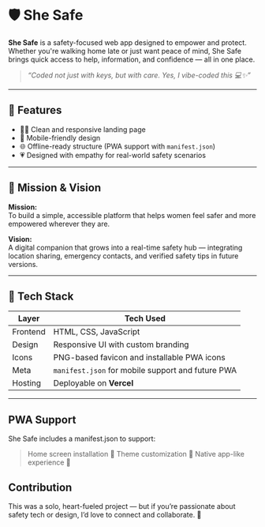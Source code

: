 # 🛡️ She Safe

**She Safe** is a safety-focused web app designed to empower and protect. Whether you're walking home late or just want peace of mind, She Safe brings quick access to help, information, and confidence — all in one place.

> _“Coded not just with keys, but with care. Yes, I vibe-coded this 💻✨”_

---

## 🌟 Features

- 👩‍💻 Clean and responsive landing page
- 📱 Mobile-friendly design
- 🌐 Offline-ready structure (PWA support with `manifest.json`)
- 💗 Designed with empathy for real-world safety scenarios

---

## 🎯 Mission & Vision

**Mission:**  
To build a simple, accessible platform that helps women feel safer and more empowered wherever they are.

**Vision:**  
A digital companion that grows into a real-time safety hub — integrating location sharing, emergency contacts, and verified safety tips in future versions.

---

## 🧠 Tech Stack

| Layer     | Tech Used           |
|-----------|---------------------|
| Frontend  | HTML, CSS, JavaScript |
| Design    | Responsive UI with custom branding |
| Icons     | PNG-based favicon and installable PWA icons |
| Meta      | `manifest.json` for mobile support and future PWA |
| Hosting   | Deployable on **Vercel** |

---

##  PWA Support
She Safe includes a manifest.json to support:
>Home screen installation 📲
>Theme customization 🎨
>Native app-like experience 🚀

## Contribution
This was a solo, heart-fueled project — but if you’re passionate about safety tech or design, I’d love to connect and collaborate. 💬


